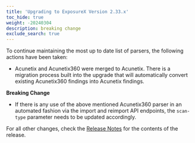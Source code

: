 ```yaml
---
title: 'Upgrading to ExposureX Version 2.33.x'
toc_hide: true
weight: -20240304
description: breaking change
exclude_search: true
---
```

To continue maintaining the most up to date list of parsers, the following actions have been taken:

- Acunetix and Acunetix360 were merged to Acunetix. There is a migration process built into the upgrade that will automatically convert existing Acunetix360 findings into Acunetix findings.

**Breaking Change**

 - If there is any use of the above mentioned Acunetix360 parser in an automated fashion via the import and reimport API endpoints, the `scan-type` parameter needs to be updated accordingly.

For all other changes, check the [Release Notes](https://github.com/ExposureX/django-ExposureX/releases/tag/2.33.0) for the contents of the release.